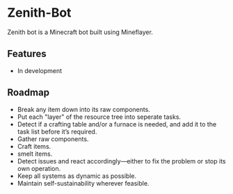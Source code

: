 # Zenith-Bot
Zenith bot is a Minecraft bot built using Mineflayer.

## Features
* In development

## Roadmap
* Break any item down into its raw components.
* Put each "layer" of the resource tree into seperate tasks.
* Detect if a crafting table and/or a furnace is needed, and add it to the task list before it’s required.
* Gather raw components.
* Craft items.
* smelt items.
* Detect issues and react accordingly—either to fix the problem or stop its own operation.
* Keep all systems as dynamic as possible.
* Maintain self-sustainability wherever feasible.
